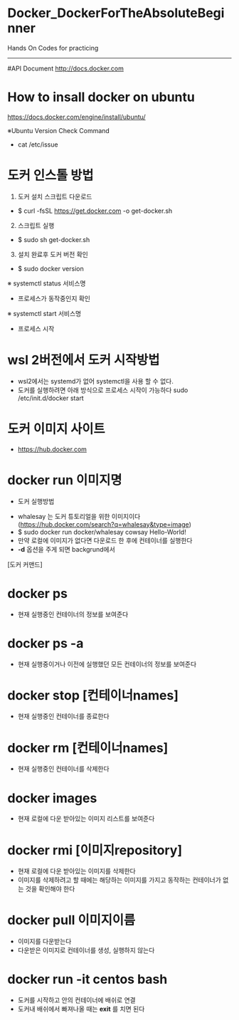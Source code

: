 # Docker_DockerForTheAbsoluteBeginner
Hands On Codes for practicing

--------------------
#API Document
http://docs.docker.com

# How to insall docker on ubuntu
https://docs.docker.com/engine/install/ubuntu/

※Ubuntu Version Check Command
 - cat /etc/issue

# 도커 인스톨 방법
 1. 도커 설치 스크립트 다운로드
  - $ curl -fsSL https://get.docker.com -o get-docker.sh
 2. 스크립트 실행
  - $ sudo sh get-docker.sh
 3. 설치 완료후 도커 버전 확인
  - $ sudo docker version

※ systemctl status 서비스명
 - 프로세스가 동작중인지 확인

※ systemctl start 서비스명
 - 프로세스 시작

# wsl 2버전에서 도커 시작방법
 - wsl2에서는 systemd가 없어 systemctl을 사용 할 수 없다.
 - 도커를 실행하려면 아래 방식으로 프로세스 시작이 가능하다
   sudo /etc/init.d/docker start
 

# 도커 이미지 사이트
 - https://hub.docker.com

# docker run 이미지명
 - 도커 실행방법
  + whalesay 는 도커 튜토리얼을 위한 이미지이다(https://hub.docker.com/search?q=whalesay&type=image)
  + $ sudo docker run docker/whalesay cowsay Hello-World!
  + 만약 로컬에 이미지가 없다면 다운로드 한 후에 컨테이너를 실행한다
  + **-d** 옵션을 주게 되면 backgrund에서 
  

[도커 커맨드]
# docker ps
 - 현재 실행중인 컨테이너의 정보를 보여준다

# docker ps -a
 - 현재 실행중이거나 이전에 실행했던 모든 컨테이너의 정보를 보여준다

# docker stop [컨테이너names]
 - 현재 실행중인 컨테이너를 종료한다

# docker rm [컨테이너names]
 - 현재 실행중인 컨테이너를 삭제한다

# docker images
 - 현재 로컬에 다운 받아있는 이미지 리스트를 보여준다

# docker rmi [이미지repository]
 - 현재 로컬에 다운 받아있는 이미지를 삭제한다
 - 이미지를 삭제하려고 할 때에는 해당하는 이미지를 가지고 동작하는 컨테이너가 없는 것을 확인해야 한다

 
# docker pull 이미지이름
 - 이미지를 다운받는다
 - 다운받은 이미지로 컨테이너를 생성, 실행하지 않는다



# docker run -it centos bash
 - 도커를 시작하고 안의 컨테이너에 배쉬로 연결
 - 도커내 배쉬에서 빠져나올 때는 **exit** 를 치면 된다
